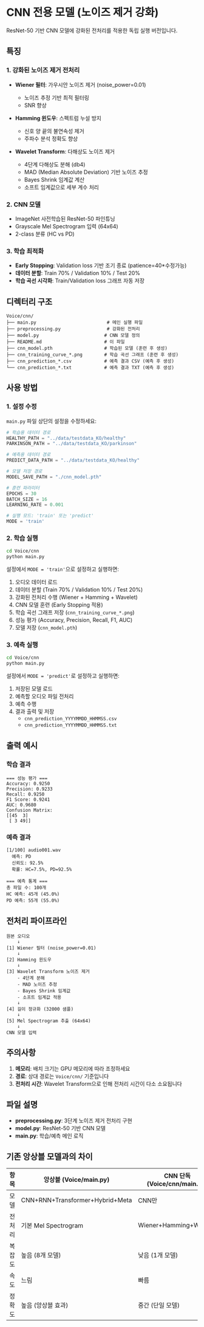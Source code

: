 # CNN 전용 모델 (노이즈 제거 강화)

ResNet-50 기반 CNN 모델에 강화된 전처리를 적용한 독립 실행 버전입니다.

## 특징

### 1. 강화된 노이즈 제거 전처리
- **Wiener 필터**: 가우시안 노이즈 제거 (noise_power=0.01)
  - 노이즈 추정 기반 최적 필터링
  - SNR 향상

- **Hamming 윈도우**: 스펙트럼 누설 방지
  - 신호 양 끝의 불연속성 제거
  - 주파수 분석 정확도 향상

- **Wavelet Transform**: 다해상도 노이즈 제거
  - 4단계 다해상도 분해 (db4)
  - MAD (Median Absolute Deviation) 기반 노이즈 추정
  - Bayes Shrink 임계값 계산
  - 소프트 임계값으로 세부 계수 처리

### 2. CNN 모델
- ImageNet 사전학습된 ResNet-50 파인튜닝
- Grayscale Mel Spectrogram 입력 (64x64)
- 2-class 분류 (HC vs PD)

### 3. 학습 최적화
- **Early Stopping**: Validation loss 기반 조기 종료 (patience=40*수정가능)
- **데이터 분할**: Train 70% / Validation 10% / Test 20%
- **학습 곡선 시각화**: Train/Validation loss 그래프 자동 저장

## 디렉터리 구조
```
Voice/cnn/
├── main.py                          # 메인 실행 파일
├── preprocessing.py                 # 강화된 전처리
├── model.py                        # CNN 모델 정의
├── README.md                       # 이 파일
├── cnn_model.pth                   # 학습된 모델 (훈련 후 생성)
├── cnn_training_curve_*.png        # 학습 곡선 그래프 (훈련 후 생성)
├── cnn_prediction_*.csv            # 예측 결과 CSV (예측 후 생성)
└── cnn_prediction_*.txt            # 예측 결과 TXT (예측 후 생성)
```


## 사용 방법

### 1. 설정 수정
`main.py` 파일 상단의 설정을 수정하세요:

```python
# 학습용 데이터 경로
HEALTHY_PATH = "../data/testdata_KO/healthy"
PARKINSON_PATH = "../data/testdata_KO/parkinson"

# 예측용 데이터 경로
PREDICT_DATA_PATH = "../data/testdata_KO/healthy"

# 모델 저장 경로
MODEL_SAVE_PATH = "./cnn_model.pth"

# 훈련 파라미터
EPOCHS = 30
BATCH_SIZE = 16
LEARNING_RATE = 0.001

# 실행 모드: 'train' 또는 'predict'
MODE = 'train'
```

### 2. 학습 실행
```bash
cd Voice/cnn
python main.py
```

설정에서 `MODE = 'train'`으로 설정하고 실행하면:
1. 오디오 데이터 로드
2. 데이터 분할 (Train 70% / Validation 10% / Test 20%)
3. 강화된 전처리 수행 (Wiener + Hamming + Wavelet)
4. CNN 모델 훈련 (Early Stopping 적용)
5. 학습 곡선 그래프 저장 (`cnn_training_curve_*.png`)
6. 성능 평가 (Accuracy, Precision, Recall, F1, AUC)
7. 모델 저장 (`cnn_model.pth`)

### 3. 예측 실행
```bash
cd Voice/cnn
python main.py
```

설정에서 `MODE = 'predict'`로 설정하고 실행하면:
1. 저장된 모델 로드
2. 예측할 오디오 파일 전처리
3. 예측 수행
4. 결과 출력 및 저장
   - `cnn_prediction_YYYYMMDD_HHMMSS.csv`
   - `cnn_prediction_YYYYMMDD_HHMMSS.txt`

## 출력 예시

### 학습 결과
```
=== 성능 평가 ===
Accuracy: 0.9250
Precision: 0.9233
Recall: 0.9250
F1 Score: 0.9241
AUC: 0.9680
Confusion Matrix:
[[45  3]
 [ 3 49]]
```

### 예측 결과
```
[1/100] audio001.wav
  예측: PD
  신뢰도: 92.5%
  확률: HC=7.5%, PD=92.5%

=== 예측 통계 ===
총 파일 수: 100개
HC 예측: 45개 (45.0%)
PD 예측: 55개 (55.0%)
```

## 전처리 파이프라인

```
원본 오디오
    ↓
[1] Wiener 필터 (noise_power=0.01)
    ↓
[2] Hamming 윈도우
    ↓
[3] Wavelet Transform 노이즈 제거
    - 4단계 분해
    - MAD 노이즈 추정
    - Bayes Shrink 임계값
    - 소프트 임계값 적용
    ↓
[4] 길이 정규화 (32000 샘플)
    ↓
[5] Mel Spectrogram 추출 (64x64)
    ↓
CNN 모델 입력
```

## 주의사항

1. **메모리**: 배치 크기는 GPU 메모리에 따라 조정하세요
2. **경로**: 상대 경로는 `Voice/cnn/` 기준입니다
3. **전처리 시간**: Wavelet Transform으로 인해 전처리 시간이 다소 소요됩니다

## 파일 설명

- **preprocessing.py**: 3단계 노이즈 제거 전처리 구현
- **model.py**: ResNet-50 기반 CNN 모델
- **main.py**: 학습/예측 메인 로직

## 기존 앙상블 모델과의 차이

| 항목 | 앙상블 (Voice/main.py) | CNN 단독 (Voice/cnn/main.py) |
|-----|----------------------|---------------------------|
| 모델 | CNN+RNN+Transformer+Hybrid+Meta | CNN만 |
| 전처리 | 기본 Mel Spectrogram | Wiener+Hamming+Wavelet |
| 복잡도 | 높음 (8개 모델) | 낮음 (1개 모델) |
| 속도 | 느림 | 빠름 |
| 정확도 | 높음 (앙상블 효과) | 중간 (단일 모델) |
